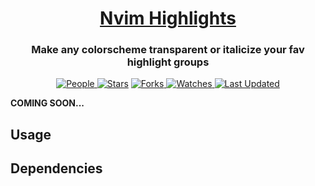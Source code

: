 <div align="center">

  <h1><a href="https://github.com/adityastomar67/nvim-highlights">Nvim Highlights</a></h1>
  <h3>Make any colorscheme transparent or italicize your fav highlight groups</h3>

  <!-- <a href="https://github.com/adityastomar67/nvim-highlights/blob/main/LICENSE.md">
  <img alt="License" src="https://img.shields.io/github/license/adityastomar67/nvim-highlights?style=flat&color=eee&label="> </a> -->

  <a href="https://github.com/adityastomar67/nvim-highlights/graphs/contributors">
  <img alt="People" src="https://img.shields.io/github/contributors/adityastomar67/nvim-highlights?style=flat&color=ffaaf2&label=People"> </a>

  <a href="https://github.com/adityastomar67/nvim-highlights/stargazers">
  <img alt="Stars" src="https://img.shields.io/github/stars/adityastomar67/nvim-highlights?style=flat&color=98c379&label=Stars"></a>

  <a href="https://github.com/adityastomar67/nvim-highlights/network/members">
  <img alt="Forks" src="https://img.shields.io/github/forks/adityastomar67/nvim-highlights?style=flat&color=66a8e0&label=Forks"> </a>

  <a href="https://github.com/adityastomar67/nvim-highlights/watchers">
  <img alt="Watches" src="https://img.shields.io/github/watchers/adityastomar67/nvim-highlights?style=flat&color=f5d08b&label=Watches"> </a>

  <a href="https://github.com/adityastomar67/nvim-highlights/pulse">
  <img alt="Last Updated" src="https://img.shields.io/github/last-commit/adityastomar67/nvim-highlights?style=flat&color=e06c75&label="> </a>

</div>

**COMING SOON...**

## Usage

## Dependencies
